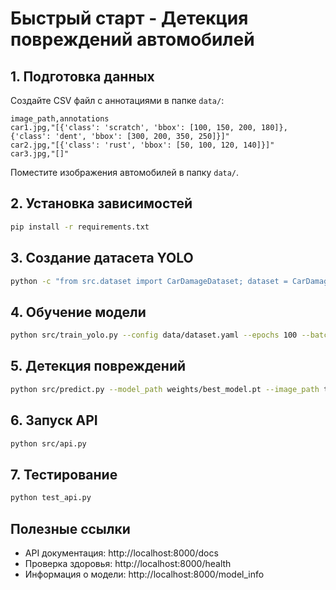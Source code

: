 # Быстрый старт - Детекция повреждений автомобилей

## 1. Подготовка данных

Создайте CSV файл с аннотациями в папке `data/`:

```csv
image_path,annotations
car1.jpg,"[{'class': 'scratch', 'bbox': [100, 150, 200, 180]}, {'class': 'dent', 'bbox': [300, 200, 350, 250]}]"
car2.jpg,"[{'class': 'rust', 'bbox': [50, 100, 120, 140]}]"
car3.jpg,"[]"
```

Поместите изображения автомобилей в папку `data/`.

## 2. Установка зависимостей

```bash
pip install -r requirements.txt
```

## 3. Создание датасета YOLO

```bash
python -c "from src.dataset import CarDamageDataset; dataset = CarDamageDataset('data'); dataset.create_yolo_dataset('data/labels.csv')"
```

## 4. Обучение модели

```bash
python src/train_yolo.py --config data/dataset.yaml --epochs 100 --batch_size 16
```

## 5. Детекция повреждений

```bash
python src/predict.py --model_path weights/best_model.pt --image_path test_image.jpg --visualize
```

## 6. Запуск API

```bash
python src/api.py
```

## 7. Тестирование

```bash
python test_api.py
```

## Полезные ссылки

- API документация: http://localhost:8000/docs
- Проверка здоровья: http://localhost:8000/health
- Информация о модели: http://localhost:8000/model_info
